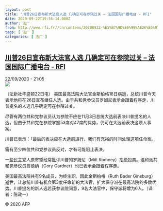 ```yaml
---
layout: post
title: "川普26日宣布新大法官人选 几确定可在参院过关 – 法国国际广播电台 - RFI"
date: 2020-09-22T19:56:14.000Z
author: 法广
from: http://www.rfi.fr//cn/contenu/20200922-%E5%B7%9D%E6%99%AE26%E6%97%A5%E5%AE%A3%E5%B8%83%E6%96%B0%E5%A4%A7%E6%B3%95%E5%AE%98%E4%BA%BA%E9%80%89-%E5%87%A0%E7%A1%AE%E5%AE%9A%E5%8F%AF%E5%9C%A8%E5%8F%82%E9%99%A2%E8%BF%87%E5%85%B3
tags: [ 法广 ]
categories: [ 法广 ]
---
```

<!--1600804574000-->
[川普26日宣布新大法官人选 几确定可在参院过关 – 法国国际广播电台 - RFI](http://www.rfi.fr//cn/contenu/20200922-%E5%B7%9D%E6%99%AE26%E6%97%A5%E5%AE%A3%E5%B8%83%E6%96%B0%E5%A4%A7%E6%B3%95%E5%AE%98%E4%BA%BA%E9%80%89-%E5%87%A0%E7%A1%AE%E5%AE%9A%E5%8F%AF%E5%9C%A8%E5%8F%82%E9%99%A2%E8%BF%87%E5%85%B3)
------

<div>
<div>22/09/2020 - 21:05</div><img src="https://s.rfi.fr/media/display/db24e232-fd0b-11ea-a671-005056a964fe/w:310/p:16x9/int0005b.200923030502.jpg"><div class="t-content__body u-clearfix">            <p>（法新社华盛顿22日电）    美国最高法院大法官金斯柏格18日病逝，总统川普今天表示他将在26日宣布继任人选。由于共和党参议员罗姆尼表示会跟着程序走，川普提名的人选几乎确定可在参院过关。</p><p>    尽管有两位共和党参议员认为参院不应在11月3日总统大选前表决川普提名的人选，但由于共和党在参院掌握53席对47席的优势，仍可在大选前表决这项人事案。</p><p>    川普已表示：「最后的表决应在大选前进行，我们有充裕的时间处理这项任命案。」</p><p>    需有至少四位共和党参议员反对，才有可能阻止表决。</p><p>    一些民主党人原寄望经常批评川普的罗姆尼（Mitt Romney）拒绝投票。温和派共和党参议员贾德纳（Gory Gardner）也已表示会跟着程序走。</p><p>    美国最高法院共有9名成员，为终生职，因此金斯柏格（Ruth Bader Ginsburg）逝世，让总统川普有机会第3度任命新的大法官，扩大保守派在最高法院的多数优势。川普提名的新人选若获参议院同意，9名大法官中，保守派将增为6人。（译者：陈政一）</p>            <p class="t-copyright">© 2020 AFP</p>        </div>
</div>
